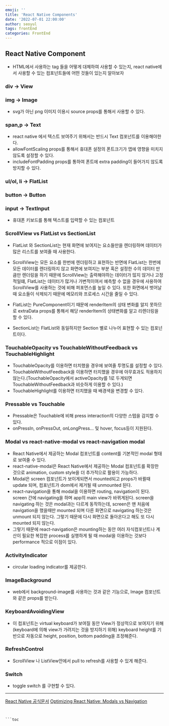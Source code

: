 ```yaml
---
emoji: ''
title: 'React Native Components'
date: '2022-07-01 22:00:00'
author: seoyul
tags: frontEnd
categories: FrontEnd
---
```


## React Native Component
- HTML에서 사용하는 tag 들을 어떻게 대체하여 사용할 수 있는지, react native에서 사용할 수 있는 컴포넌트들에 어떤 것들이 있는지 알아보자

### div -> View

### img -> Image
- svg가 아닌 png 이미지 이용시 source props를 통해서 사용할 수 있다.

### span,p -> Text
- react native 에서 텍스트 보여주기 위해서는 반드시 Text 컴포넌트를 이용해야한다.
- allowFontScaling props를 통해서 휴대폰 설정의 폰트크기가 앱에 영향을 미치지 않도록 설정할 수 있다.
- includeFontPadding props를 통하여 폰트에 extra padding이 들어가지 않도록 방지할 수 있다.

### ul/ol, li -> FlatList

### button -> Button

### input -> TextInput
- 휴대폰 키보드를 통해 텍스트를 입력할 수 있는 컴포넌트

### ScrollView vs FlatList vs SectionList
- FlatList 와 SectionList는 현재 화면에 보여지는 요소들만을 렌더링하며 데이터가 많은 리스트를 보여줄 때 사용한다.

- ScrollView는 모든 요소를 한번에 렌더링하고 표현하는 반면에 FlatList는 한번에 모든 데이터를 렌더링하지 않고 화면에 보여지는 부분 혹은 설정한 수의 데이터 만큼만 렌더링을 하기 때문에 ScrollView는 출력해야하는 데이터가 많지 않거나 고정적일떄, FlatList는 데이터가 많거나 가변적이여서 예측할 수 없을 경우에 사용하여 ScrollView를 사용하는 것에 비해 퍼포먼스를 높일 수 있다. 또한 화면에서 벗어날 때 요소들이 삭제되기 때문에 메모리와 프로세스 시간을 줄일 수 있다.

- FlatList는 PureComponent이기 때문에 renderItem의 상태 변화를 알지 못하므로 extraData props를 통해서 해당 renderItem의 상태변화를 알고 리렌더링을 할 수 있다.

- SectionList는 FlatList와 동일하지만 Section 별로 나누어 표현할 수 있는 컴포넌트이다.

### TouchableOpacity vs TouchableWithoutFeedback vs TouchableHighlight 
- TouchableOpacity를 이용하면 터치했을 경우에 보여줄 투명도를 설정할 수 있다.
- TouchableWithoutFeedback을 이용하면 터치했을 경우에 아무효과도 적용하지 않는다.(TouchableOpacity에서 activeOpacity를 1로 두게되면 TouchableWithoutFeedback과 비슷하게 이용할 수 있다.)
- TouchableHighlight를 이용하면 터치했을 때 배경색을 변경할 수 있다.

### Pressable vs Touchable
- Pressable은 Touchable에 비해 press interaction의 다양한 스텝을 감지할 수 있다.
- onPressIn, onPressOut, onLongPress... 및 hover, focus등이 지원된다.


### Modal vs react-native-modal vs react-navigation modal
- React Native에서 제공하는 Modal 컴포넌트를 content를 기본적인 modal 형태로 보여줄 수 있다.
- react-native-modal은 React Native에서 제공하는 Modal 컴포넌트를 확장한 것으로 animation, custom style을 더 추가적으로 활용이 가능하다.
- Modal은 screen 컴포넌트가 보이게되면서 mounted되고 props가 바뀔때 update 되며, 컴포넌트가 dom에서 제거될 때 unmounted 된다.
- react-navigation을 통해 modal을 이용하면 routing, navigation이 된다. screen 간에 navigating을 하며 app의 main view가 바뀌게된다. screen을 navigating 하는 것은 modal과는 다르게 동작하는데, screen은 맨 처음에 navigation을 했을때만 mounted 되며 다른 화면으로 navigating 하는것은 unmount 되지 않는다. 그렇기 때문에 다시 화면으로 돌아온다고 해도 또 다시 mounted 되지 않는다.
- 그렇기 때문에 react-navigation은 mounting하는 동안 여러 자식컴포넌트나 계산이 필요한 복잡한 process를 실행하게 될 때 modal을 이용하는 것보다 performance 적으로 이점이 있다.

### ActivityIndicator
- circular loading indicator를 제공한다.

### ImageBackground
- web에서 background-image를 사용하는 것과 같은 기능으로, Image 컴포넌트와 같은 props를 받는다.

### KeyboardAvoidingView
- 이 컴포넌트는 virtual keyboard가 보여질 동안 View가 정상적으로 보여지기 위해(keyboard에 의해 view가 가려지는 것을 방지하기 위해) keyboard height를 기반으로 자동으로 height, position, bottom padding을 조정해준다.

### RefreshControl
- ScrollView 나 ListView안에서 pull to refresh를 사용할 수 있게 해준다.

### Switch 
- toggle switch 를 구현할 수 있다.








***
[React Native 공식문서](https://reactnative.dev/docs/components-and-apis)
[Optimizing React Native: Modals vs Navigation](https://medium.com/@amismail/optimizing-react-native-part-1-modals-vs-navigation-18d074a771ce)
```


```toc

```
